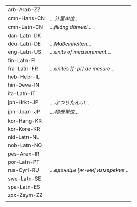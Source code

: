 | | |
|-|-|
| arb-Arab-ZZ |  |
| cmn-Hans-CN | _…计量单位…_ |
| cmn-Latn-CN | _…jìliáng dānwèi…_ |
| dan-Latn-DK |  |
| deu-Latn-DE | _…Maßeinheiten…_ |
| eng-Latn-US | _…units of measurement…_ |
| fin-Latn-FI |  |
| fra-Latn-FR | _…unités [f-pl] de mesure…_ |
| heb-Hebr-IL |  |
| hin-Deva-IN |  |
| ita-Latn-IT |  |
| jpn-Hrkt-JP | _…ぶつりたんい…_ |
| jpn-Jpan-JP | _…物理単位…_ |
| kor-Hang-KR |  |
| kor-Kore-KR |  |
| nld-Latn-NL |  |
| nob-Latn-NO |  |
| pes-Aran-IR |  |
| por-Latn-PT |  |
| rus-Cyrl-RU | _…едини́цы [ж-мн] измере́ния…_ |
| swe-Latn-SE |  |
| spa-Latn-ES |  |
| zxx-Zsym-ZZ |  |
|  |  |
